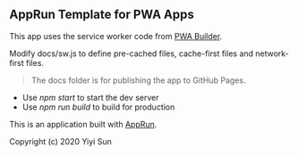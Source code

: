 ## AppRun Template for PWA Apps


This app uses the service worker code from [PWA Builder](https://www.pwabuilder.com).

Modify docs/sw.js to define pre-cached files, cache-first files and network-first files.

> The docs folder is for publishing the app to GitHub Pages.

* Use _npm start_ to start the dev server
* Use _npm run build_ to build for production

This is an application built with [AppRun](https://github.com/yysun/apprun).

Copyright (c) 2020 Yiyi Sun